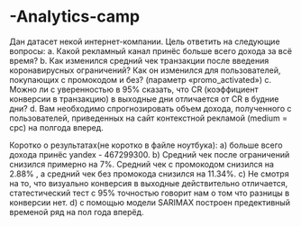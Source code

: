 # -Analytics-camp
Дан датасет некой интернет-компании. Цель ответить на следующие вопросы:
a. Какой рекламный канал принёс больше всего дохода за всё время?
b. Как изменился средний чек транзакции после введения коронавирусных ограничений?
Как он изменился для пользователей, покупающих с промокодом и без? (параметр
«promo_activated»)
c. Можно ли с уверенностью в 95% сказать, что CR (коэффициент конверсии в
транзакцию) в выходные дни отличается от CR в будние дни?
d. Вам необходимо спрогнозировать объем дохода, полученного с пользователей,
приведенных на сайт контекстной рекламой (medium = cpc) на полгода вперед. 

Коротко о результатах(не коротко в файле ноутбука):
а) больше всего дохода принёс yandex - 467299300.
b) Средний чек после ограничений снизился примерно на 7%. Средний чек с промокодом снизился на 2.88% , а средний чек без промокода снизился на 11.34%.
с) Не смотря на то, что визуально конверсия в выходные действительно отличается, статестический тест с 95% точностью говорит нам о том что разницы в конверсии нет.
d) с помощью модели SARIMAX построен предективный временой ряд на пол года вперёд.
